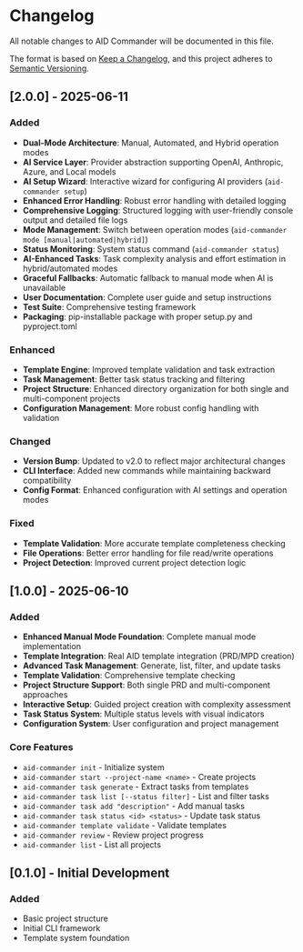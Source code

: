 # Changelog

All notable changes to AID Commander will be documented in this file.

The format is based on [Keep a Changelog](https://keepachangelog.com/en/1.0.0/),
and this project adheres to [Semantic Versioning](https://semver.org/spec/v2.0.0.html).

## [2.0.0] - 2025-06-11

### Added
- **Dual-Mode Architecture**: Manual, Automated, and Hybrid operation modes
- **AI Service Layer**: Provider abstraction supporting OpenAI, Anthropic, Azure, and Local models
- **AI Setup Wizard**: Interactive wizard for configuring AI providers (`aid-commander setup`)
- **Enhanced Error Handling**: Robust error handling with detailed logging
- **Comprehensive Logging**: Structured logging with user-friendly console output and detailed file logs
- **Mode Management**: Switch between operation modes (`aid-commander mode [manual|automated|hybrid]`)
- **Status Monitoring**: System status command (`aid-commander status`)
- **AI-Enhanced Tasks**: Task complexity analysis and effort estimation in hybrid/automated modes
- **Graceful Fallbacks**: Automatic fallback to manual mode when AI is unavailable
- **User Documentation**: Complete user guide and setup instructions
- **Test Suite**: Comprehensive testing framework
- **Packaging**: pip-installable package with proper setup.py and pyproject.toml

### Enhanced
- **Template Engine**: Improved template validation and task extraction
- **Task Management**: Better task status tracking and filtering
- **Project Structure**: Enhanced directory organization for both single and multi-component projects
- **Configuration Management**: More robust config handling with validation

### Changed
- **Version Bump**: Updated to v2.0 to reflect major architectural changes
- **CLI Interface**: Added new commands while maintaining backward compatibility
- **Config Format**: Enhanced configuration with AI settings and operation modes

### Fixed
- **Template Validation**: More accurate template completeness checking
- **File Operations**: Better error handling for file read/write operations
- **Project Detection**: Improved current project detection logic

## [1.0.0] - 2025-06-10

### Added
- **Enhanced Manual Mode Foundation**: Complete manual mode implementation
- **Template Integration**: Real AID template integration (PRD/MPD creation)
- **Advanced Task Management**: Generate, list, filter, and update tasks
- **Template Validation**: Comprehensive template checking
- **Project Structure Support**: Both single PRD and multi-component approaches
- **Interactive Setup**: Guided project creation with complexity assessment
- **Task Status System**: Multiple status levels with visual indicators
- **Configuration System**: User configuration and project management

### Core Features
- `aid-commander init` - Initialize system
- `aid-commander start --project-name <name>` - Create projects
- `aid-commander task generate` - Extract tasks from templates
- `aid-commander task list [--status filter]` - List and filter tasks
- `aid-commander task add "description"` - Add manual tasks
- `aid-commander task status <id> <status>` - Update task status
- `aid-commander template validate` - Validate templates
- `aid-commander review` - Review project progress
- `aid-commander list` - List all projects

## [0.1.0] - Initial Development

### Added
- Basic project structure
- Initial CLI framework
- Template system foundation